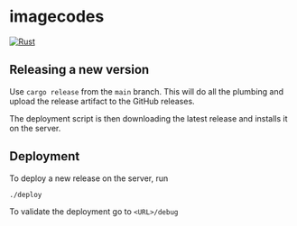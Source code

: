 # imagecodes

[![Rust](https://github.com/phansch/imagecodes/workflows/Rust/badge.svg)](https://github.com/phansch/imagecodes/actions?query=workflow%3ARust)

## Releasing a new version

Use `cargo release` from the `main` branch. This will do all the plumbing and
upload the release artifact to the GitHub releases.

The deployment script is then downloading the latest release and installs it on
the server.

## Deployment

To deploy a new release on the server, run

    ./deploy

To validate the deployment go to `<URL>/debug`
